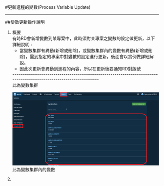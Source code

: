 #更新進程的變數(Process Variable Update)<hr>
##變數更新操作說明
<ol>
<li>概要
<br>
有時RD會新增變數到某專案中，此時須對某專案之變數的設定做更新，以下詳細說明 :
<ul>
<li>當變數集群有異動(新增或刪除)，或變數集群內的變數有異動(新增或刪除)，需到指定的專案中對變數的設定進行更新，後面會以實例做詳細解說。
<li>因此次更新會異動到進程的內容，所以在更新後要通知RD對版號
</ul>
----------------------------------------------------------------------------------------------------------------------
<br>
此為變數集群

![image.png](/.attachments/image-e8303827-e6e7-48bc-8128-3ab67ac7ecdc.png)
<br>
此為變數集群內的變數

<li> 